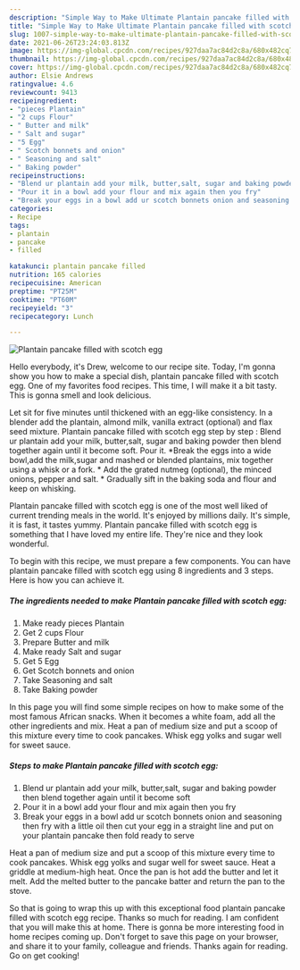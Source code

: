 ```yaml
---
description: "Simple Way to Make Ultimate Plantain pancake filled with scotch egg"
title: "Simple Way to Make Ultimate Plantain pancake filled with scotch egg"
slug: 1007-simple-way-to-make-ultimate-plantain-pancake-filled-with-scotch-egg
date: 2021-06-26T23:24:03.813Z
image: https://img-global.cpcdn.com/recipes/927daa7ac84d2c8a/680x482cq70/plantain-pancake-filled-with-scotch-egg-recipe-main-photo.jpg
thumbnail: https://img-global.cpcdn.com/recipes/927daa7ac84d2c8a/680x482cq70/plantain-pancake-filled-with-scotch-egg-recipe-main-photo.jpg
cover: https://img-global.cpcdn.com/recipes/927daa7ac84d2c8a/680x482cq70/plantain-pancake-filled-with-scotch-egg-recipe-main-photo.jpg
author: Elsie Andrews
ratingvalue: 4.6
reviewcount: 9413
recipeingredient:
- "pieces Plantain"
- "2 cups Flour"
- " Butter and milk"
- " Salt and sugar"
- "5 Egg"
- " Scotch bonnets and onion"
- " Seasoning and salt"
- " Baking powder"
recipeinstructions:
- "Blend ur plantain add your milk, butter,salt, sugar and baking powder then blend together again until it become soft"
- "Pour it in a bowl add your flour and mix again then you fry"
- "Break your eggs in a bowl add ur scotch bonnets onion and seasoning then fry with a little oil then cut your egg in a straight line and put on your plantain pancake then fold ready to serve"
categories:
- Recipe
tags:
- plantain
- pancake
- filled

katakunci: plantain pancake filled 
nutrition: 165 calories
recipecuisine: American
preptime: "PT25M"
cooktime: "PT60M"
recipeyield: "3"
recipecategory: Lunch

---
```



![Plantain pancake filled with scotch egg](https://img-global.cpcdn.com/recipes/927daa7ac84d2c8a/680x482cq70/plantain-pancake-filled-with-scotch-egg-recipe-main-photo.jpg)

Hello everybody, it's Drew, welcome to our recipe site. Today, I'm gonna show you how to make a special dish, plantain pancake filled with scotch egg. One of my favorites food recipes. This time, I will make it a bit tasty. This is gonna smell and look delicious.

Let sit for five minutes until thickened with an egg-like consistency. In a blender add the plantain, almond milk, vanilla extract (optional) and flax seed mixture. Plantain pancake filled with scotch egg step by step : Blend ur plantain add your milk, butter,salt, sugar and baking powder then blend together again until it become soft. Pour it. *Break the eggs into a wide bowl,add the milk,sugar and mashed or blended plantains, mix together using a whisk or a fork. * Add the grated nutmeg (optional), the minced onions, pepper and salt. * Gradually sift in the baking soda and flour and keep on whisking.

Plantain pancake filled with scotch egg is one of the most well liked of current trending meals in the world. It's enjoyed by millions daily. It's simple, it is fast, it tastes yummy. Plantain pancake filled with scotch egg is something that I have loved my entire life. They're nice and they look wonderful.


To begin with this recipe, we must prepare a few components. You can have plantain pancake filled with scotch egg using 8 ingredients and 3 steps. Here is how you can achieve it.

<!--inarticleads1-->

##### The ingredients needed to make Plantain pancake filled with scotch egg:

1. Make ready pieces Plantain
1. Get 2 cups Flour
1. Prepare  Butter and milk
1. Make ready  Salt and sugar
1. Get 5 Egg
1. Get  Scotch bonnets and onion
1. Take  Seasoning and salt
1. Take  Baking powder


In this page you will find some simple recipes on how to make some of the most famous African snacks. When it becomes a white foam, add all the other ingredients and mix. Heat a pan of medium size and put a scoop of this mixture every time to cook pancakes. Whisk egg yolks and sugar well for sweet sauce. 

<!--inarticleads2-->

##### Steps to make Plantain pancake filled with scotch egg:

1. Blend ur plantain add your milk, butter,salt, sugar and baking powder then blend together again until it become soft
1. Pour it in a bowl add your flour and mix again then you fry
1. Break your eggs in a bowl add ur scotch bonnets onion and seasoning then fry with a little oil then cut your egg in a straight line and put on your plantain pancake then fold ready to serve


Heat a pan of medium size and put a scoop of this mixture every time to cook pancakes. Whisk egg yolks and sugar well for sweet sauce. Heat a griddle at medium-high heat. Once the pan is hot add the butter and let it melt. Add the melted butter to the pancake batter and return the pan to the stove. 

So that is going to wrap this up with this exceptional food plantain pancake filled with scotch egg recipe. Thanks so much for reading. I am confident that you will make this at home. There is gonna be more interesting food in home recipes coming up. Don't forget to save this page on your browser, and share it to your family, colleague and friends. Thanks again for reading. Go on get cooking!
